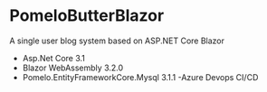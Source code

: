 # PomeloButterBlazor
A single user blog system based on ASP.NET Core Blazor
- Asp.Net Core 3.1
- Blazor WebAssembly 3.2.0
- Pomelo.EntityFrameworkCore.Mysql 3.1.1
-Azure Devops CI/CD
